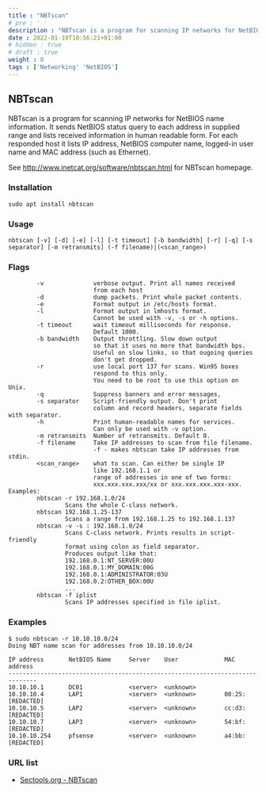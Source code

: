 ```yaml
---
title : "NBTscan"
# pre : ' '
description : "NBTscan is a program for scanning IP networks for NetBIOS name information."
date : 2022-01-19T10:56:21+01:00
# hidden : true
# draft : true
weight : 0
tags : ['Networking' 'NetBIOS']
---
```


## NBTscan

NBTscan is a program for scanning IP networks for NetBIOS name information. It sends NetBIOS status query to each address in supplied range and lists received information in human readable form. For each responded host it lists IP address, NetBIOS computer name, logged-in user name and MAC address (such as Ethernet).

See <http://www.inetcat.org/software/nbtscan.html> for NBTscan homepage.

### Installation

```plain
sudo apt install nbtscan
```

### Usage

```plain
nbtscan [-v] [-d] [-e] [-l] [-t timeout] [-b bandwidth] [-r] [-q] [-s separator] [-m retransmits] (-f filename)|(<scan_range>) 
```

### Flags

```plain
        -v              verbose output. Print all names received
                        from each host
        -d              dump packets. Print whole packet contents.
        -e              Format output in /etc/hosts format.
        -l              Format output in lmhosts format.
                        Cannot be used with -v, -s or -h options.
        -t timeout      wait timeout milliseconds for response.
                        Default 1000.
        -b bandwidth    Output throttling. Slow down output
                        so that it uses no more that bandwidth bps.
                        Useful on slow links, so that ougoing queries
                        don't get dropped.
        -r              use local port 137 for scans. Win95 boxes
                        respond to this only.
                        You need to be root to use this option on Unix.
        -q              Suppress banners and error messages,
        -s separator    Script-friendly output. Don't print
                        column and record headers, separate fields with separator.
        -h              Print human-readable names for services.
                        Can only be used with -v option.
        -m retransmits  Number of retransmits. Default 0.
        -f filename     Take IP addresses to scan from file filename.
                        -f - makes nbtscan take IP addresses from stdin.
        <scan_range>    what to scan. Can either be single IP
                        like 192.168.1.1 or
                        range of addresses in one of two forms: 
                        xxx.xxx.xxx.xxx/xx or xxx.xxx.xxx.xxx-xxx.
Examples:
        nbtscan -r 192.168.1.0/24
                Scans the whole C-class network.
        nbtscan 192.168.1.25-137
                Scans a range from 192.168.1.25 to 192.168.1.137
        nbtscan -v -s : 192.168.1.0/24
                Scans C-class network. Prints results in script-friendly
                format using colon as field separator.
                Produces output like that:
                192.168.0.1:NT_SERVER:00U
                192.168.0.1:MY_DOMAIN:00G
                192.168.0.1:ADMINISTRATOR:03U
                192.168.0.2:OTHER_BOX:00U
                ...
        nbtscan -f iplist
                Scans IP addresses specified in file iplist.
```

### Examples

```plain
$ sudo nbtscan -r 10.10.10.0/24
Doing NBT name scan for addresses from 10.10.10.0/24

IP address       NetBIOS Name     Server    User             MAC address      
------------------------------------------------------------------------------
10.10.10.1       DC01             <server>  <unknown>        
10.10.10.4       LAP1             <server>  <unknown>        00:25:[REDACTED]
10.10.10.5       LAP2             <server>  <unknown>        cc:d3:[REDACTED]
10.10.10.7       LAP3             <server>  <unknown>        54:bf:[REDACTED]
10.10.10.254     pfsense          <server>  <unknown>        a4:bb:[REDACTED]
```

### URL list

* [Sectools.org - NBTscan](https://sectools.org/tool/nbtscan/)
